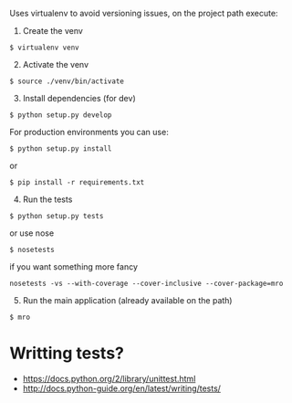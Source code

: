 Uses virtualenv to avoid versioning issues, on the project path execute:

1) Create the venv
```
$ virtualenv venv
```
2) Activate the venv
```
$ source ./venv/bin/activate
```
3) Install dependencies (for dev)
```
$ python setup.py develop
```

For production environments you can use:
```
$ python setup.py install
```
or
```
$ pip install -r requirements.txt
```

4) Run the tests
```
$ python setup.py tests
```
or use nose
```
$ nosetests
```
if you want something more fancy
```
nosetests -vs --with-coverage --cover-inclusive --cover-package=mro
```

5) Run the main application (already available on the path)
```
$ mro
```

# Writting tests?
* https://docs.python.org/2/library/unittest.html
* http://docs.python-guide.org/en/latest/writing/tests/


